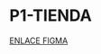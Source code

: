 # P1-TIENDA
[ENLACE FIGMA](https://www.figma.com/file/XR7I22X0ecOUcGSriZMy81/app-de-tienda?node-id=0%3A1)
